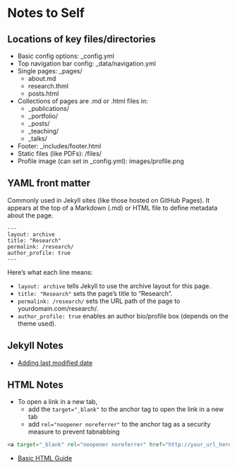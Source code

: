 # Notes to Self
## Locations of key files/directories

* Basic config options: _config.yml
* Top navigation bar config: _data/navigation.yml
* Single pages: _pages/
  * about.md
  * research.thml
  * posts.html
* Collections of pages are .md or .html files in:
  * _publications/
  * _portfolio/
  * _posts/
  * _teaching/
  * _talks/
* Footer: _includes/footer.html
* Static files (like PDFs): /files/
* Profile image (can set in _config.yml): images/profile.png

## YAML front matter
Commonly used in Jekyll sites (like those hosted on GitHub Pages). It appears at the top of a Markdown (.md) or HTML file to define metadata about the page.
```
---
layout: archive
title: "Research"
permalink: /research/
author_profile: true
---
```
Here’s what each line means:
* `layout: archive` tells Jekyll to use the archive layout for this page.
* `title: "Research"` sets the page’s title to “Research”.
* `permalink: /research/` sets the URL path of the page to yourdomain.com/research/.
* `author_profile: true` enables an author bio/profile box (depends on the theme used).

## Jekyll Notes
* [Adding last modified date](https://tomkadwill.com/adding-last-modified-date-to-jekyll)

## HTML Notes
* To open a link in a new tab, 
  * add the `target="_blank"` to the anchor tag to open the link in a new tab
  * add `rel="noopener noreferrer"` to the anchor tag as a security measure to prevent tabnabbing
```html
<a target="_blank" rel="noopener noreferrer" href="http://your_url_here.html">Link</a>
```
* [Basic HTML Guide](https://easyhtmlcss.com/)


